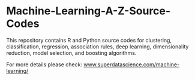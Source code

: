 # Machine-Learning-A-Z-Source-Codes
This repository contains R and Python source codes for clustering, classification, regression, association rules, deep learning, dimensionality reduction, model selection, and boosting algorithms.

For more details please check: www.superdatascience.com/machine-learning/
